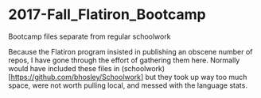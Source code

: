 # 2017-Fall_Flatiron_Bootcamp
 Bootcamp files separate from regular schoolwork

Because the Flatiron program insisted in publishing an obscene number of repos, 
I have gone through the effort of gathering them here.
Normally would have included these files in (schoolwork)[https://github.com/bhosley/Schoolwork]
but they took up way too much space, were not worth pulling local, and messed with the language stats.